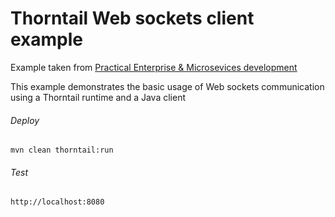 Thorntail Web sockets client example
=====================================

Example taken from [Practical Enterprise & Microsevices development](http://www.itbuzzpress.com/ebooks/java-ee-7-development-on-wildfly.html)

This example demonstrates the basic usage of Web sockets communication using a Thorntail runtime and a Java client

###### Deploy
```shell
mvn clean thorntail:run
```
###### Test
```shell
http://localhost:8080 
```
 
 
